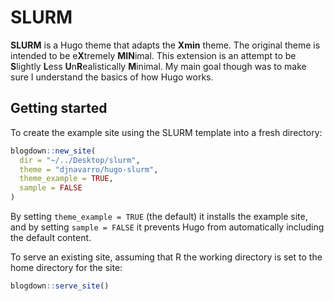 SLURM
================

**SLURM** is a Hugo theme that adapts the **Xmin** theme. The original
theme is intended to be e**X**tremely **MIN**imal. This extension is an
attempt to be **S**lightly **L**ess **U**n**R**ealistically **M**inimal.
My main goal though was to make sure I understand the basics of how Hugo
works.

## Getting started

To create the example site using the SLURM template into a fresh
directory:

``` r
blogdown::new_site(
  dir = "~/../Desktop/slurm", 
  theme = "djnavarro/hugo-slurm",
  theme_example = TRUE,
  sample = FALSE
)
```

By setting `theme_example = TRUE` (the default) it installs the example
site, and by setting `sample = FALSE` it prevents Hugo from
automatically including the default content.

To serve an existing site, assuming that R the working directory is set
to the home directory for the site:

``` r
blogdown::serve_site()
```
